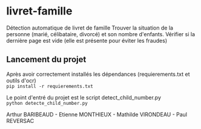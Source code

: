 # livret-famille
Détection automatique de livret de famille
Trouver la situation de la personne (marié, célibataire, divorcé) et son nombre d'enfants.
Vérifier si la dernière page est vide (elle est présente pour éviter les fraudes)

## Lancement du projet 
Après avoir correctement installés les dépendances (requierements.txt et outils d'ocr)  
`pip install -r requierements.txt`

Le point d'entré du projet est le script detect_child_number.py  
`python detecte_child_number.py`

Arthur BARIBEAUD - Etienne MONTHIEUX - Mathilde VIRONDEAU - Paul REVERSAC